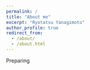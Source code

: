 ```yaml
---
permalink: /
title: "About me"
excerpt: "Ryotatsu Yanagimoto"
author_profile: true
redirect_from: 
  - /about/
  - /about.html
---
```

Preparing